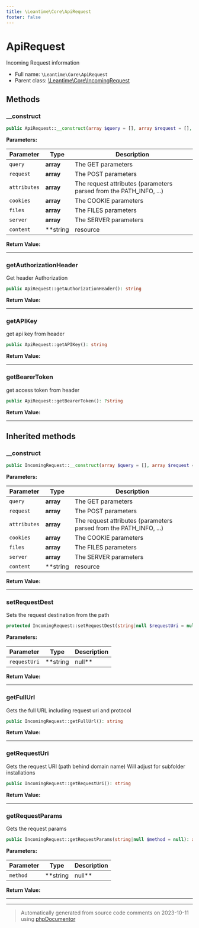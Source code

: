```yaml
---
title: \Leantime\Core\ApiRequest
footer: false
---
```


# ApiRequest

Incoming Request information



* Full name: `\Leantime\Core\ApiRequest`
* Parent class: [\Leantime\Core\IncomingRequest](technical/IncomingRequest.md)



## Methods

### __construct



```php
public ApiRequest::__construct(array $query = [], array $request = [], array $attributes = [], array $cookies = [], array $files = [], array $server = [], string|resource|null $content = null): mixed
```








**Parameters:**

| Parameter | Type | Description |
|-----------|------|-------------|
| `query` | **array** | The GET parameters |
| `request` | **array** | The POST parameters |
| `attributes` | **array** | The request attributes (parameters parsed from the PATH_INFO, ...) |
| `cookies` | **array** | The COOKIE parameters |
| `files` | **array** | The FILES parameters |
| `server` | **array** | The SERVER parameters |
| `content` | **string|resource|null** | The raw body data |


**Return Value:**





---
### getAuthorizationHeader

Get header Authorization

```php
public ApiRequest::getAuthorizationHeader(): string
```









**Return Value:**





---
### getAPIKey

get api key from header

```php
public ApiRequest::getAPIKey(): string
```









**Return Value:**





---
### getBearerToken

get access token from header

```php
public ApiRequest::getBearerToken(): ?string
```









**Return Value:**





---


## Inherited methods

### __construct



```php
public IncomingRequest::__construct(array $query = [], array $request = [], array $attributes = [], array $cookies = [], array $files = [], array $server = [], string|resource|null $content = null): mixed
```








**Parameters:**

| Parameter | Type | Description |
|-----------|------|-------------|
| `query` | **array** | The GET parameters |
| `request` | **array** | The POST parameters |
| `attributes` | **array** | The request attributes (parameters parsed from the PATH_INFO, ...) |
| `cookies` | **array** | The COOKIE parameters |
| `files` | **array** | The FILES parameters |
| `server` | **array** | The SERVER parameters |
| `content` | **string|resource|null** | The raw body data |


**Return Value:**





---
### setRequestDest

Sets the request destination from the path

```php
protected IncomingRequest::setRequestDest(string|null $requestUri = null): void
```








**Parameters:**

| Parameter | Type | Description |
|-----------|------|-------------|
| `requestUri` | **string|null** |  |


**Return Value:**





---
### getFullUrl

Gets the full URL including request uri and protocol

```php
public IncomingRequest::getFullUrl(): string
```









**Return Value:**





---
### getRequestUri

Gets the request URI (path behind domain name)
Will adjust for subfolder installations

```php
public IncomingRequest::getRequestUri(): string
```









**Return Value:**





---
### getRequestParams

Gets the request params

```php
public IncomingRequest::getRequestParams(string|null $method = null): array
```








**Parameters:**

| Parameter | Type | Description |
|-----------|------|-------------|
| `method` | **string|null** |  |


**Return Value:**





---


---
> Automatically generated from source code comments on 2023-10-11 using [phpDocumentor](http://www.phpdoc.org/)
